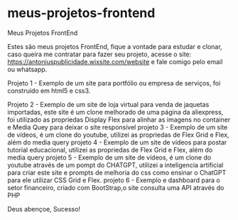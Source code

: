 # meus-projetos-frontend
Meus Projetos FrontEnd

Estes são meus projetos FrontEnd, fique a vontade para estudar e clonar, caso queira me contratar para fazer seu projeto, acesse o site: https://antoniuspublicidade.wixsite.com/website e fale comigo pelo email ou whatsapp. 

Projeto 1 - Exemplo de um site para portfólio ou empresa de serviços, foi construido em html5 e css3. 

Projeto 2 - Exemplo de um site de loja virtual para venda de jaquetas importadas, este site é um clone melhorado de uma página da aliexpress, foi utilizado as propriedas Display Flex para alinhar as imagens no container e Media Quey para deixar o site responsível 
projeto 3 - Exemplo de um site de vídeos, é um clone do youtube, utilizei as propriedas de Flex Grid e Flex, além do media query 
projeto 4 - Exemplo de um site de vídeos para postar tutorial educacional, utilizei as propriedas de Flex Grid e Flex, além do media query
projeto 5 - Exemplo de um site de vídeos, é um clone do youtube através de um pompt do CHATGPT, utilizei a inteligencia artificial para criar este site e prompts de melhoria do css como ensinar o ChatGPT para ele utilizar CSS Grid e Flex. 
projeto 6 - Exemplo e dashboard para o setor financeiro, criado com BootStrap,o site consulta uma API através do PHP 



Deus abençoe, Sucesso! 
